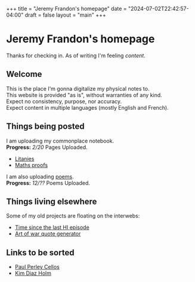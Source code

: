 +++
title = "Jeremy Frandon's homepage"
date = "2024-07-02T22:42:57-04:00"
draft = false
layout = "main"
+++

# Jeremy Frandon's homepage

Thanks for checking in. As of writing I'm feeling *content*.

## Welcome

This is the place I'm gonna digitalize my physical notes to.  
This website is provided "as is", without warranties of any kind.  
Expect no consistency, purpose, nor accuracy.  
Expect content in multiple languages (mostly English and French).  

## Things being posted

I am uploading my commonplace notebook.  
**Progress:** *2/20* Pages Uploaded.
- [Litanies](/litanies)
- [Maths proofs](/maths)

I am also uploading [poems](/poems).  
**Progress:** *12/??* Poems Uploaded.

## Things living elsewhere

Some of my old projects are floating on the interwebs:
  - [Time since the last HI episode](https://hi-api.warts.workers.dev/)
  - [Art of war quote generator](https://distraction.warts.workers.dev/)

## Links to be sorted
 -  [Paul Perley Cellos](http://www.paulperleycellos.com/the-cellist)
 -  [Kim Diaz Holm](https://denungeherrholm.com)
